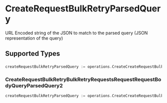 # CreateRequestBulkRetryParsedQuery

URL Encoded string of the JSON to match to the parsed query (JSON representation of the query)


## Supported Types

### 

```go
createRequestBulkRetryParsedQuery := operations.CreateCreateRequestBulkRetryParsedQueryStr(string{/* values here */})
```

### CreateRequestBulkRetryBulkRetryRequestsRequestRequestBodyQueryParsedQuery2

```go
createRequestBulkRetryParsedQuery := operations.CreateCreateRequestBulkRetryParsedQueryCreateRequestBulkRetryBulkRetryRequestsRequestRequestBodyQueryParsedQuery2(operations.CreateRequestBulkRetryBulkRetryRequestsRequestRequestBodyQueryParsedQuery2{/* values here */})
```

